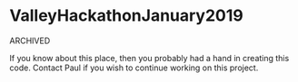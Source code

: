 # ValleyHackathonJanuary2019

ARCHIVED

If you know about this place, then you probably had a hand in creating this code. Contact Paul if you wish to continue working on this project.
